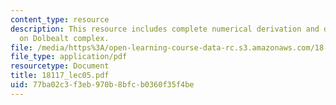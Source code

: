 ```yaml
---
content_type: resource
description: This resource includes complete numerical derivation and description
  on Dolbealt complex.
file: /media/https%3A/open-learning-course-data-rc.s3.amazonaws.com/18-117-topics-in-several-complex-variables-spring-2005/77ba02c3f3eb970b8bfcb0360f35f4be_18117_lec05.pdf
file_type: application/pdf
resourcetype: Document
title: 18117_lec05.pdf
uid: 77ba02c3-f3eb-970b-8bfc-b0360f35f4be
---
```

